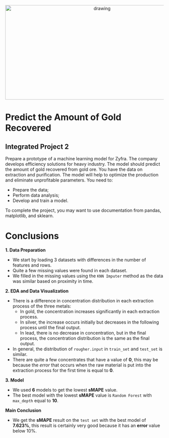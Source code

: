 <p align="center">
  <a href="https://practicum.com/id-idn/">
    <img src="https://www.mining-technology.com/wp-content/uploads/sites/19/2020/10/Feature-Image-top-ten-metals-and-mining-companies.jpg" alt="drawing" width="600" height="300">
  </a>
</p>

# Predict the Amount of Gold Recovered

## Integrated Project 2 

Prepare a prototype of a machine learning model for Zyfra. The company develops efficiency solutions for heavy industry.
The model should predict the amount of gold recovered from gold ore. You have the data on extraction and purification.
The model will help to optimize the production and eliminate unprofitable parameters. You need to:
- Prepare the data;
- Perform data analysis;
- Develop and train a model.

To complete the project, you may want to use documentation from pandas, matplotlib, and sklearn.

# Conclusions

**1. Data Preparation**
- We start by loading 3 datasets with differences in the number of features and rows.
- Quite a few missing values were found in each dataset.
- We filled in the missing values using the `KNN Imputer` method as the data was similar based on proximity in time.

**2. EDA and Data Visualization**
- There is a difference in concentration distribution in each extraction process of the three metals:
    - In gold, the concentration increases significantly in each extraction process.
    - In silver, the increase occurs initially but decreases in the following process until the final output.
    - In lead, there is no decrease in concentration, but in the final process, the concentration distribution is the same as the final output.
- In general, the distribution of `rougher.input` in `train_set` and `test_set` is similar.
- There are quite a few concentrates that have a value of **0**, this may be because the *error* that occurs when the raw material is put into the extraction process for the first time is equal to **0**.

**3. Model**
- We used **6** models to get the lowest **sMAPE** value.
- The best model with the lowest **sMAPE** value is `Random Forest` with `max_depth` equal to **10**.

**Main Conclusion**
- We get the **sMAPE** result on the `test set` with the best model of **7.623%**, this result is certainly very good because it has an **error** value below 10%.
